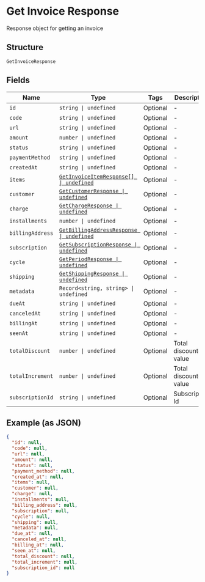 
# Get Invoice Response

Response object for getting an invoice

## Structure

`GetInvoiceResponse`

## Fields

| Name | Type | Tags | Description |
|  --- | --- | --- | --- |
| `id` | `string \| undefined` | Optional | - |
| `code` | `string \| undefined` | Optional | - |
| `url` | `string \| undefined` | Optional | - |
| `amount` | `number \| undefined` | Optional | - |
| `status` | `string \| undefined` | Optional | - |
| `paymentMethod` | `string \| undefined` | Optional | - |
| `createdAt` | `string \| undefined` | Optional | - |
| `items` | [`GetInvoiceItemResponse[] \| undefined`](../../doc/models/get-invoice-item-response.md) | Optional | - |
| `customer` | [`GetCustomerResponse \| undefined`](../../doc/models/get-customer-response.md) | Optional | - |
| `charge` | [`GetChargeResponse \| undefined`](../../doc/models/get-charge-response.md) | Optional | - |
| `installments` | `number \| undefined` | Optional | - |
| `billingAddress` | [`GetBillingAddressResponse \| undefined`](../../doc/models/get-billing-address-response.md) | Optional | - |
| `subscription` | [`GetSubscriptionResponse \| undefined`](../../doc/models/get-subscription-response.md) | Optional | - |
| `cycle` | [`GetPeriodResponse \| undefined`](../../doc/models/get-period-response.md) | Optional | - |
| `shipping` | [`GetShippingResponse \| undefined`](../../doc/models/get-shipping-response.md) | Optional | - |
| `metadata` | `Record<string, string> \| undefined` | Optional | - |
| `dueAt` | `string \| undefined` | Optional | - |
| `canceledAt` | `string \| undefined` | Optional | - |
| `billingAt` | `string \| undefined` | Optional | - |
| `seenAt` | `string \| undefined` | Optional | - |
| `totalDiscount` | `number \| undefined` | Optional | Total discounted value |
| `totalIncrement` | `number \| undefined` | Optional | Total discounted value |
| `subscriptionId` | `string \| undefined` | Optional | Subscription Id |

## Example (as JSON)

```json
{
  "id": null,
  "code": null,
  "url": null,
  "amount": null,
  "status": null,
  "payment_method": null,
  "created_at": null,
  "items": null,
  "customer": null,
  "charge": null,
  "installments": null,
  "billing_address": null,
  "subscription": null,
  "cycle": null,
  "shipping": null,
  "metadata": null,
  "due_at": null,
  "canceled_at": null,
  "billing_at": null,
  "seen_at": null,
  "total_discount": null,
  "total_increment": null,
  "subscription_id": null
}
```

